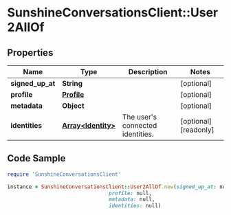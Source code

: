 # SunshineConversationsClient::User2AllOf

## Properties

Name | Type | Description | Notes
------------ | ------------- | ------------- | -------------
**signed_up_at** | **String** |  | [optional] 
**profile** | [**Profile**](Profile.md) |  | [optional] 
**metadata** | **Object** |  | [optional] 
**identities** | [**Array&lt;Identity&gt;**](Identity.md) | The user&#39;s connected identities. | [optional] [readonly] 

## Code Sample

```ruby
require 'SunshineConversationsClient'

instance = SunshineConversationsClient::User2AllOf.new(signed_up_at: null,
                                 profile: null,
                                 metadata: null,
                                 identities: null)
```


